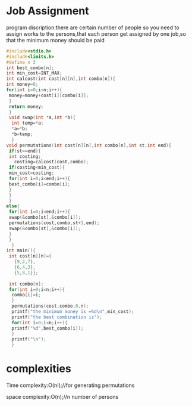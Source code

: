 # Job Assignment

program discription:there are certain number of people so you need to assign works to the persons,that each person get assigned by one
job,so that the minimum money should be paid

```C
#include<stdio.h>
#include<limits.h>
#define n 3
int best_combo[n];
int min_cost=INT_MAX;
int calcost(int cost[n][n],int combo[n]){
int money=0;
for(int i=0;i<n;i++){
 money=money+cost[i][combo[i]];
 }
 return money;
 }
 void swap(int *a,int *b){
  int temp=*a;
  *a=*b;
  *b=temp;
  }
void permutations(int cost[n][n],int combo[n],int st,int end){
 if(st==end){
 int costing;
   costing=calcost(cost,combo);
 if(costing<min_cost){
 min_cost=costing;
 for(int i=0;i<end;i++){
 best_combo[i]=combo[i];
 }
 }
 }
else{
 for(int i=0;i<end;i++){
 swap(&combo[st],&combo[i]);
 permutations(cost,combo,st+1,end);
 swap(&combo[st],&combo[i]);
 }
 }
  }
int main(){
 int cost[n][n]={
   {9,2,7},
   {6,4,3},
   {5,8,1}};
   
 int combo[n];
 for(int i=0;i<n;i++){
  combo[i]=i;
  }
  permutations(cost,combo,0,n);
  printf("the minimum money is =%d\n",min_cost);
  printf("the best combination is");
  for(int i=0;i<n;i++){
  printf("%d",best_combo[i]);
  }
  printf("\n");
  }
```
# complexities

Time complexity:O(n!);//for generating permutations

space complexity:O(n);//n number of persons
   

